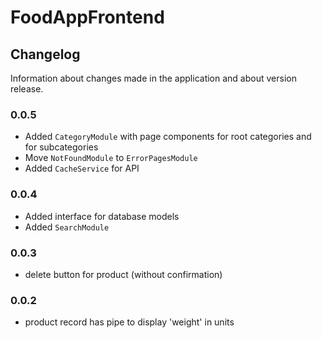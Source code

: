 # FoodAppFrontend

## Changelog

Information about changes made in the application and about version release.

### 0.0.5
- Added `CategoryModule` with page components for root categories and for subcategories
- Move `NotFoundModule` to `ErrorPagesModule`
- Added `CacheService` for API

### 0.0.4
- Added interface for database models
- Added `SearchModule`

### 0.0.3
- delete button for product (without confirmation)

### 0.0.2
- product record has pipe to display 'weight' in units
